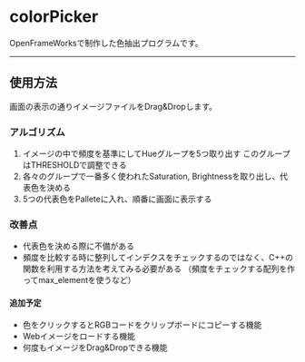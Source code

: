 # colorPicker
OpenFrameWorksで制作した色抽出プログラムです。

-----------

## 使用方法
画面の表示の通りイメージファイルをDrag&Dropします。

### アルゴリズム

1. イメージの中で頻度を基準にしてHueグループを5つ取り出す
   このグループはTHRESHOLDで調整できる
2. 各々のグループで一番多く使われたSaturation, Brightnessを取り出し、代表色を決める
3. 5つの代表色をPalleteに入れ、順番に画面に表示する

### 改善点
- 代表色を決める際に不備がある
- 頻度を比較する時に整列してインデクスをチェックするのではなく、C++の関数を利用する方法を考えてみる必要がある
（頻度をチェックする配列を作ってmax_elementを使うなど）

#### 追加予定
- 色をクリックするとRGBコードをクリップボードにコピーする機能
- Webイメージをロードする機能
- 何度もイメージをDrag&Dropできる機能
